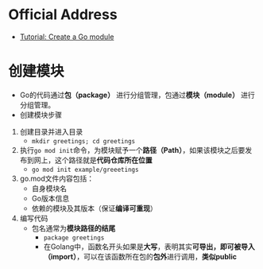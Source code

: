 # Official Address
+ [Tutorial: Create a Go module](https://golang.google.cn/doc/tutorial/create-module)
# 创建模块
+ Go的代码通过**包（package）** 进行分组管理，包通过**模块（module）** 进行分组管理。
+ 创建模块步骤
1. 创建目录并进入目录
    + `mkdir greetings; cd greetings`
2. 执行`go mod init`命令，为模块赋予一个**路径（Path）**，如果该模块之后要发布到网上，这个路径就是**代码仓库所在位置**
    + `go mod init example/greeetings`
4. go.mod文件内容包括：
    + 自身模块名
    + Go版本信息
    + 依赖的模块及其版本（保证**编译可重现**）
5. 编写代码
    + 包名通常为**模块路径的结尾** 
      + `package greetings`
      + 在Golang中，函数名开头如果是**大写**，表明其实**可导出，即可被导入（import）**，可以在该函数所在包的**包外**进行调用，**类似public**

